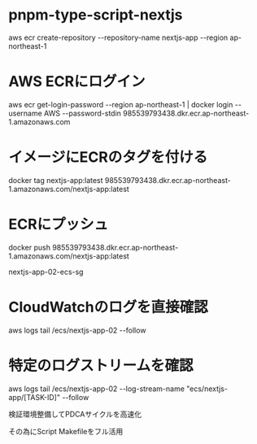 # pnpm-type-script-nextjs

aws ecr create-repository --repository-name nextjs-app --region ap-northeast-1

# AWS ECRにログイン
aws ecr get-login-password --region ap-northeast-1 | docker login --username AWS --password-stdin 985539793438.dkr.ecr.ap-northeast-1.amazonaws.com

# イメージにECRのタグを付ける
docker tag nextjs-app:latest 985539793438.dkr.ecr.ap-northeast-1.amazonaws.com/nextjs-app:latest

# ECRにプッシュ
docker push 985539793438.dkr.ecr.ap-northeast-1.amazonaws.com/nextjs-app:latest

nextjs-app-02-ecs-sg

# CloudWatchのログを直接確認
aws logs tail /ecs/nextjs-app-02 --follow

# 特定のログストリームを確認
aws logs tail /ecs/nextjs-app-02 --log-stream-name "ecs/nextjs-app/[TASK-ID]" --follow

検証環境整備してPDCAサイクルを高速化


その為にScript Makefileをフル活用



